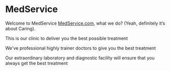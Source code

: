 # MedService

Welcome to MedService [MedService.com]( https://medservice-dbaa5.web.app), what we do? (Yeah, definitely it’s about Caring).

This is our clinic to deliver you the best possible treatment

We've professional highly trainer doctors to give you the best treatment

Our extraordinary laboratory and diagnostic facility will ensure that you always get the best treatment 
